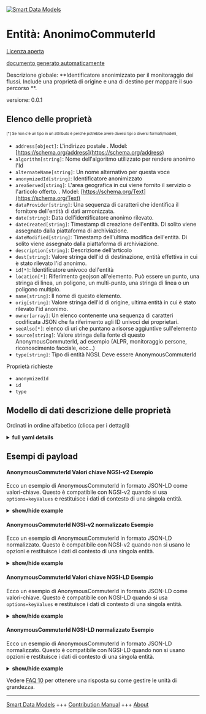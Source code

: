 <!-- 10-Header -->  
[![Smart Data Models](https://smartdatamodels.org/wp-content/uploads/2022/01/SmartDataModels_logo.png "Logo")](https://smartdatamodels.org)  
Entità: AnonimoCommuterId  
=========================<!-- /10-Header -->  
<!-- 15-License -->  
[Licenza aperta](https://github.com/smart-data-models//dataModel.Transportation/blob/master/AnonymousCommuterId/LICENSE.md)  
[documento generato automaticamente](https://docs.google.com/presentation/d/e/2PACX-1vTs-Ng5dIAwkg91oTTUdt8ua7woBXhPnwavZ0FxgR8BsAI_Ek3C5q97Nd94HS8KhP-r_quD4H0fgyt3/pub?start=false&loop=false&delayms=3000#slide=id.gb715ace035_0_60)  
<!-- /15-License -->  
<!-- 20-Description -->  
Descrizione globale: **Identificatore anonimizzato per il monitoraggio dei flussi. Include una proprietà di origine e una di destino per mappare il suo percorso **.  
versione: 0.0.1  
<!-- /20-Description -->  
<!-- 30-PropertiesList -->  

## Elenco delle proprietà  

<sup><sub>[*] Se non c'è un tipo in un attributo è perché potrebbe avere diversi tipi o diversi formati/modelli</sub></sup>.  
- `address[object]`: L'indirizzo postale  . Model: [https://schema.org/address](https://schema.org/address)- `algorithm[string]`: Nome dell'algoritmo utilizzato per rendere anonimo l'Id  - `alternateName[string]`: Un nome alternativo per questa voce  - `anonymizedId[string]`: Identificatore anonimizzato  - `areaServed[string]`: L'area geografica in cui viene fornito il servizio o l'articolo offerto.  . Model: [https://schema.org/Text](https://schema.org/Text)- `dataProvider[string]`: Una sequenza di caratteri che identifica il fornitore dell'entità di dati armonizzata.  - `date[string]`: Data dell'identificatore anonimo rilevato.  - `dateCreated[string]`: Timestamp di creazione dell'entità. Di solito viene assegnato dalla piattaforma di archiviazione.  - `dateModified[string]`: Timestamp dell'ultima modifica dell'entità. Di solito viene assegnato dalla piattaforma di archiviazione.  - `description[string]`: Descrizione dell'articolo  - `dest[string]`: Valore stringa dell'id di destinazione, entità effettiva in cui è stato rilevato l'id anonimo.  - `id[*]`: Identificatore univoco dell'entità  - `location[*]`: Riferimento geojson all'elemento. Può essere un punto, una stringa di linea, un poligono, un multi-punto, una stringa di linea o un poligono multiplo.  - `name[string]`: Il nome di questo elemento.  - `orig[string]`: Valore stringa dell'id di origine, ultima entità in cui è stato rilevato l'id anonimo.  - `owner[array]`: Un elenco contenente una sequenza di caratteri codificata JSON che fa riferimento agli ID univoci dei proprietari.  - `seeAlso[*]`: elenco di uri che puntano a risorse aggiuntive sull'elemento  - `source[string]`: Valore stringa della fonte di questo AnonymousCommuterId, ad esempio (ALPR, monitoraggio persone, riconoscimento facciale, ecc...)  - `type[string]`: Tipo di entità NGSI. Deve essere AnonymousCommuterId  <!-- /30-PropertiesList -->  
<!-- 35-RequiredProperties -->  
Proprietà richieste  
- `anonymizedId`  - `id`  - `type`  <!-- /35-RequiredProperties -->  
<!-- 40-RequiredProperties -->  
<!-- /40-RequiredProperties -->  
<!-- 50-DataModelHeader -->  
## Modello di dati descrizione delle proprietà  
Ordinati in ordine alfabetico (clicca per i dettagli)  
<!-- /50-DataModelHeader -->  
<!-- 60-ModelYaml -->  
<details><summary><strong>full yaml details</strong></summary>    
```yaml  
AnonymousCommuterId:    
  description: 'Anonymized identifier for flow monitoring. Includes an origin and destiny property to map its path.'    
  properties:    
    address:    
      description: 'The mailing address'    
      properties:    
        addressCountry:    
          description: 'Property. The country. For example, Spain. Model:''https://schema.org/addressCountry'''    
          type: string    
        addressLocality:    
          description: 'Property. The locality in which the street address is, and which is in the region. Model:''https://schema.org/addressLocality'''    
          type: string    
        addressRegion:    
          description: 'Property. The region in which the locality is, and which is in the country. Model:''https://schema.org/addressRegion'''    
          type: string    
        postOfficeBoxNumber:    
          description: 'Property. The post office box number for PO box addresses. For example, 03578. Model:''https://schema.org/postOfficeBoxNumber'''    
          type: string    
        postalCode:    
          description: 'Property. The postal code. For example, 24004. Model:''https://schema.org/https://schema.org/postalCode'''    
          type: string    
        streetAddress:    
          description: 'Property. The street address. Model:''https://schema.org/streetAddress'''    
          type: string    
      type: object    
      x-ngsi:    
        model: https://schema.org/address    
        type: Property    
    algorithm:    
      description: 'Name of the algorithm used to anonymize the Id'    
      type: string    
    alternateName:    
      description: 'An alternative name for this item'    
      type: string    
      x-ngsi:    
        type: Property    
    anonymizedId:    
      description: 'Anonymized identifier'    
      type: string    
    areaServed:    
      description: 'The geographic area where a service or offered item is provided'    
      type: string    
      x-ngsi:    
        model: https://schema.org/Text    
        type: Property    
    dataProvider:    
      description: 'A sequence of characters identifying the provider of the harmonised data entity.'    
      type: string    
      x-ngsi:    
        type: Property    
    date:    
      description: 'Date of the detected anonymous identifier.'    
      format: date-time    
      type: string    
      x-ngsi:    
        type: Property    
    dateCreated:    
      description: 'Entity creation timestamp. This will usually be allocated by the storage platform.'    
      format: date-time    
      type: string    
      x-ngsi:    
        type: Property    
    dateModified:    
      description: 'Timestamp of the last modification of the entity. This will usually be allocated by the storage platform.'    
      format: date-time    
      type: string    
      x-ngsi:    
        type: Property    
    description:    
      description: 'A description of this item'    
      type: string    
      x-ngsi:    
        type: Property    
    dest:    
      description: 'String value of destination id, actual entity where the anonymous id was detected.'    
      type: string    
    id:    
      anyOf: &anonymouscommuterid_-_properties_-_owner_-_items_-_anyof    
        - description: 'Property. Identifier format of any NGSI entity'    
          maxLength: 256    
          minLength: 1    
          pattern: ^[\w\-\.\{\}\$\+\*\[\]`|~^@!,:\\]+$    
          type: string    
        - description: 'Property. Identifier format of any NGSI entity'    
          format: uri    
          type: string    
      description: 'Unique identifier of the entity'    
      x-ngsi:    
        type: Property    
    location:    
      description: 'Geojson reference to the item. It can be Point, LineString, Polygon, MultiPoint, MultiLineString or MultiPolygon'    
      oneOf:    
        - description: 'Geoproperty. Geojson reference to the item. Point'    
          properties:    
            bbox:    
              items:    
                type: number    
              minItems: 4    
              type: array    
            coordinates:    
              items:    
                type: number    
              minItems: 2    
              type: array    
            type:    
              enum:    
                - Point    
              type: string    
          required:    
            - type    
            - coordinates    
          title: 'GeoJSON Point'    
          type: object    
        - description: 'Geoproperty. Geojson reference to the item. LineString'    
          properties:    
            bbox:    
              items:    
                type: number    
              minItems: 4    
              type: array    
            coordinates:    
              items:    
                items:    
                  type: number    
                minItems: 2    
                type: array    
              minItems: 2    
              type: array    
            type:    
              enum:    
                - LineString    
              type: string    
          required:    
            - type    
            - coordinates    
          title: 'GeoJSON LineString'    
          type: object    
        - description: 'Geoproperty. Geojson reference to the item. Polygon'    
          properties:    
            bbox:    
              items:    
                type: number    
              minItems: 4    
              type: array    
            coordinates:    
              items:    
                items:    
                  items:    
                    type: number    
                  minItems: 2    
                  type: array    
                minItems: 4    
                type: array    
              type: array    
            type:    
              enum:    
                - Polygon    
              type: string    
          required:    
            - type    
            - coordinates    
          title: 'GeoJSON Polygon'    
          type: object    
        - description: 'Geoproperty. Geojson reference to the item. MultiPoint'    
          properties:    
            bbox:    
              items:    
                type: number    
              minItems: 4    
              type: array    
            coordinates:    
              items:    
                items:    
                  type: number    
                minItems: 2    
                type: array    
              type: array    
            type:    
              enum:    
                - MultiPoint    
              type: string    
          required:    
            - type    
            - coordinates    
          title: 'GeoJSON MultiPoint'    
          type: object    
        - description: 'Geoproperty. Geojson reference to the item. MultiLineString'    
          properties:    
            bbox:    
              items:    
                type: number    
              minItems: 4    
              type: array    
            coordinates:    
              items:    
                items:    
                  items:    
                    type: number    
                  minItems: 2    
                  type: array    
                minItems: 2    
                type: array    
              type: array    
            type:    
              enum:    
                - MultiLineString    
              type: string    
          required:    
            - type    
            - coordinates    
          title: 'GeoJSON MultiLineString'    
          type: object    
        - description: 'Geoproperty. Geojson reference to the item. MultiLineString'    
          properties:    
            bbox:    
              items:    
                type: number    
              minItems: 4    
              type: array    
            coordinates:    
              items:    
                items:    
                  items:    
                    items:    
                      type: number    
                    minItems: 2    
                    type: array    
                  minItems: 4    
                  type: array    
                type: array    
              type: array    
            type:    
              enum:    
                - MultiPolygon    
              type: string    
          required:    
            - type    
            - coordinates    
          title: 'GeoJSON MultiPolygon'    
          type: object    
      x-ngsi:    
        type: Geoproperty    
    name:    
      description: 'The name of this item.'    
      type: string    
      x-ngsi:    
        type: Property    
    orig:    
      description: 'String value of origin id, last entity where the anonymous id was detected.'    
      type: string    
    owner:    
      description: 'A List containing a JSON encoded sequence of characters referencing the unique Ids of the owner(s)'    
      items:    
        anyOf: *anonymouscommuterid_-_properties_-_owner_-_items_-_anyof    
        description: 'Property. Unique identifier of the entity'    
      type: array    
      x-ngsi:    
        type: Property    
    seeAlso:    
      description: 'list of uri pointing to additional resources about the item'    
      oneOf:    
        - items:    
            format: uri    
            type: string    
          minItems: 1    
          type: array    
        - format: uri    
          type: string    
      x-ngsi:    
        type: Property    
    source:    
      description: 'String value of source of this AnonymousCommuterId, eg. (ALPR, People Monitoring, Face Recognition, etc...)'    
      type: string    
    type:    
      description: 'NGSI entity type. It has to be AnonymousCommuterId'    
      enum:    
        - AnonymousCommuterId    
      type: string    
      x-ngsi:    
        type: Property    
  required:    
    - id    
    - anonymizedId    
    - type    
  type: object    
  x-derived-from: ""    
  x-disclaimer: 'Redistribution and use in source and binary forms, with or without modification, are permitted  provided that the license conditions are met. Copyleft (c) 2022 Contributors to Smart Data Models Program'    
  x-license-url: https://github.com/smart-data-models/dataModel.Transportation/blob/master/AnonymousCommuterId/LICENSE.md    
  x-model-schema: https://smart-data-models.github.io/dataModel.Transportation/AnonymousCommuterId/schema.json    
  x-model-tags: ""    
  x-version: 0.0.1    
```  
</details>    
<!-- /60-ModelYaml -->  
<!-- 70-MiddleNotes -->  
<!-- /70-MiddleNotes -->  
<!-- 80-Examples -->  
## Esempi di payload  
#### AnonymousCommuterId Valori chiave NGSI-v2 Esempio  
Ecco un esempio di AnonymousCommuterId in formato JSON-LD come valori-chiave. Questo è compatibile con NGSI-v2 quando si usa `options=keyValues` e restituisce i dati di contesto di una singola entità.  
<details><summary><strong>show/hide example</strong></summary>    
```json  
{  
    "id": "ngsi-ld:HUES:001",  
    "anonymizedId": "D20220AC3478565F",  
    "type": "AnonymousCommuterId",  
    "date": "2022-09-05T08:25:35.00Z",  
    "orig": "City hall",  
    "dest": "Library",  
    "source": "People Monitoring",  
    "algorithm": "SHA1",  
    "dateCreated": "2022-09-05T09:25:35.00Z",  
    "dateModified": "2022-09-12T09:25:35.00Z",  
    "location": {  
        "type": "Point",  
        "coordinates": [  
            43.23161118206764,  
            -2.844695196525928  
        ]  
    }  
}  
```  
</details>  
#### AnonymousCommuterId NGSI-v2 normalizzato Esempio  
Ecco un esempio di AnonymousCommuterId in formato JSON-LD normalizzato. Questo è compatibile con NGSI-v2 quando non si usano le opzioni e restituisce i dati di contesto di una singola entità.  
<details><summary><strong>show/hide example</strong></summary>    
```json  
{  
   "id": "ngsi-ld:HUES:001",  
    "anonymizedId": {  
        "type": "Text",  
        "value": "D20220AC3478565F"  
    },  
    "type": "AnonymousCommuterId",  
    "orig": {  
        "type": "Text",  
        "value": "City hall"  
    },  
    "dest": {  
        "type": "Text",  
        "value": "Library"  
    },  
    "location": {  
        "type": "GeoProperty",  
        "value": {  
            "type": "Point",  
            "coordinates": [  
                43.23161118206764,  
                -2.844695196525928  
            ]  
        }  
    },  
    "date": {  
        "type": "DateTime",  
        "value": "2022-09-05T08:25:35.00Z"  
    },  
    "algorithm": {  
        "type": "Text",  
        "value": "SHA1"  
    },  
    "dateCreated": {  
        "type": "DateTime",  
        "value": "2022-09-05T09:25:35.00Z"  
    },  
    "dateModified": {  
        "type": "DateTime",  
        "value": "2022-09-12T09:25:35.00Z"  
    }  
}  
```  
</details>  
#### AnonymousCommuterId Valori chiave NGSI-LD Esempio  
Ecco un esempio di AnonymousCommuterId in formato JSON-LD come valori-chiave. Questo è compatibile con NGSI-LD quando si usa `options=keyValues` e restituisce i dati di contesto di una singola entità.  
<details><summary><strong>show/hide example</strong></summary>    
```json  
{  
    "id": "ngsi-ld:HUES:001",  
    "anonymizedId": {  
        "type": "Text",  
        "value": "D20220AC3478565F"  
    },  
    "type": "AnonymousCommuterId",  
    "orig": {  
        "type": "Text",  
        "value": "City hall"  
    },  
    "dest": {  
        "type": "Text",  
        "value": "Library"  
    },  
    "location": {  
        "type": "GeoProperty",  
        "value": {  
            "type": "Point",  
            "coordinates": [  
                43.23161118206764,  
                -2.844695196525928  
            ]  
        }  
    },  
    "date": {  
        "type": "DateTime",  
        "value": "2022-09-05T08:25:35.00Z"  
    },  
    "algorithm": {  
        "type": "Text",  
        "value": "SHA1"  
    },  
    "dateCreated": {  
        "type": "DateTime",  
        "value": "2022-09-05T09:25:35.00Z"  
    },  
    "dateModified": {  
        "type": "DateTime",  
        "value": "2022-09-12T09:25:35.00Z"  
    },  
    "@context": [  
        "https://raw.githubusercontent.com/smart-data-models/dataModel.Transportation/master/context.jsonld"  
    ]  
}  
```  
</details>  
#### AnonymousCommuterId NGSI-LD normalizzato Esempio  
Ecco un esempio di AnonymousCommuterId in formato JSON-LD normalizzato. Questo è compatibile con NGSI-LD quando non si usano opzioni e restituisce i dati di contesto di una singola entità.  
<details><summary><strong>show/hide example</strong></summary>    
```json  
{  
    "id": "ngsi-ld:HUES:001",  
    "anonymizedId": "D20220AC3478565F",  
    "type": "AnonymousCommuterId",  
    "date": "2022-09-05T08:25:35.00Z",  
    "orig": "City hall",  
    "dest": "Library",  
    "source": "People Monitoring",  
    "algorithm": "SHA1",  
    "dateCreated": "2022-09-05T09:25:35.00Z",  
    "dateModified": "2022-09-12T09:25:35.00Z",  
    "location": {  
        "type": "Point",  
        "coordinates": [  
            43.23161118206764,   
            -2.844695196525928  
        ]  
    },  
    "@context": [  
        "https://raw.githubusercontent.com/smart-data-models/dataModel.Transportation/master/context.jsonld"  
    ]  
}  
```  
</details><!-- /80-Examples -->  
<!-- 90-FooterNotes -->  
<!-- /90-FooterNotes -->  
<!-- 95-Units -->  
Vedere [FAQ 10](https://smartdatamodels.org/index.php/faqs/) per ottenere una risposta su come gestire le unità di grandezza.  
<!-- /95-Units -->  
<!-- 97-LastFooter -->  
---  
[Smart Data Models](https://smartdatamodels.org) +++ [Contribution Manual](https://bit.ly/contribution_manual) +++ [About](https://bit.ly/Introduction_SDM)<!-- /97-LastFooter -->  
